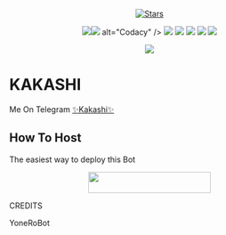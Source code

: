 <p align="center">
    <a href="https://github.com/MadBoy-X/Kakashi/stargazers"><img src="https://img.shields.io/github/repo-size/MadBoy-X/Kakashi?color=orange&logo=github&logoColor=green&style=for-the-badge" alt="Stars" /></a>
</p>
<p align="center">
    <a href="https://app.codacy.com/manual/MadBoy-X/Kakashi/dashboard"> <img src="https://img.shields.io/github/repo-size/MadBoy-X/Kakashi?color=orange&logo=github&logoColor=green&style=for-the-badge" /><img src="https://img.shields.io/github/repo-size/MadBoy-X/Kakashi?color=orange&logo=github&logoColor=green&style=for-the-badge" /></a></a> alt="Codacy" /></a>
    <a href="https://github.com/MadBoy-X/Kakashi"> <img src="https://img.shields.io/github/repo-size/MadBoy-X/Kakashi?color=orange&logo=github&logoColor=green&style=for-the-badge" /></a>
    <a href="https://github.com/MadBoy-X/Kakashi/commits/prince"> <img src="https://img.shields.io/github/last-commit/MadBoy-X/Kakashi?color=blue&logo=github&logoColor=green&style=for-the-badge" /></a>
    <a href="https://github.com/MadBoy-X/Kakashi/issues"> <img src="https://img.shields.io/github/issues/MadBoy-X/Kakashi?color=blueviolet&logo=github&logoColor=green&style=for-the-badge" /></a>
    <a href="https://github.com/MadBoy-X/Kakashi/network/members"> <img src="https://img.shields.io/github/forks/MadBoy-X/Kakashi?color=red&logo=github&logoColor=green&style=for-the-badge" /></a>  
    <a href="https://pypi.org/project/Telethon/"> <img src="https://img.shields.io/pypi/v/telethon?color=yellow&label=telethon&logo=python&logoColor=green&style=for-the-badge" /></a>
</p>

<p align="center">
  <img src="https://telegra.ph/file/c346ff5f568a1cddbc3d6.jpg">
</p>

# KAKASHI
Me On Telegram [✨Kakashi✨](https://t.me/HatakeRoBot)

## How To Host
The easiest way to deploy this Bot
<p align="center"><a href="https://heroku.com/deploy?template=https://github.com/MadBoy-X/Kakashi"> <img src="https://img.shields.io/badge/Deploy%20To%20Heroku-black?style=for-the-badge&logo=heroku" width="220" height="38.45"/></a></p>
 
CREDITS

YoneRoBot
